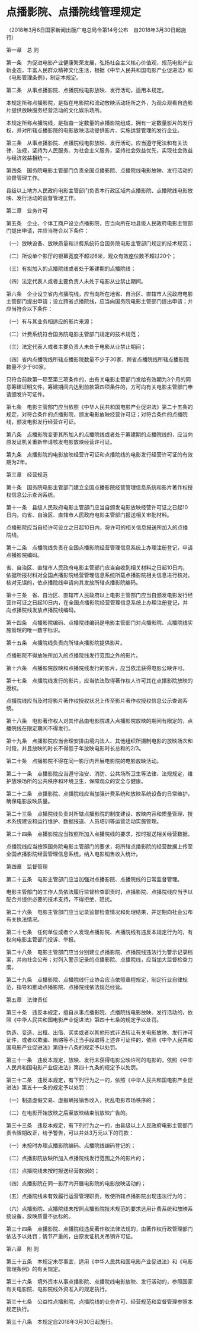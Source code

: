# 点播影院、点播院线管理规定

（2018年3月6日国家新闻出版广电总局令第14号公布　自2018年3月30日起施行）



第一章　总  则



第一条　为促进电影产业健康繁荣发展，弘扬社会主义核心价值观，规范电影产业新业态，丰富人民群众精神文化生活，根据《中华人民共和国电影产业促进法》和《电影管理条例》，制定本规定。

第二条　从事点播影院、点播院线电影放映、发行活动，适用本规定。

本规定所称点播影院，是指在电影院和流动放映活动场所之外，为观众观看自选影片提供放映服务经营活动的文化娱乐场所。

本规定所称点播院线，是指由一定数量的点播影院组成，拥有一定数量影片的发行权，并对所辖点播影院的电影放映活动提供影片、实施运营管理的发行企业。

第三条　从事点播影院、点播院线电影放映、发行活动，应当遵守宪法和有关法律、法规，坚持为人民服务、为社会主义服务，坚持社会效益优先，实现社会效益与经济效益相统一。

第四条　国务院电影主管部门负责全国点播影院、点播院线电影放映、发行活动的监督管理工作。

县级以上地方人民政府电影主管部门负责本行政区域内点播影院、点播院线电影放映、发行活动的监督管理工作。



第二章　业务许可



第五条　企业、个体工商户设立点播影院，应当向所在地县级人民政府电影主管部门提出申请，并应当符合以下条件：

（一）放映设备、放映质量和计费系统符合国务院电影主管部门规定的技术规范；

（二）所设单个影厅的银幕宽度不超过6米，观众有效座位数不超过20个；

（三）有拟加入的点播院线或者处于筹建期的点播院线；

（四）法定代表人或者主要负责人未处于电影从业禁止期间。

第六条　企业设立省内点播院线，应当向所在地省、自治区、直辖市人民政府电影主管部门提出申请；设立跨省点播院线，应当向国务院电影主管部门提出申请；并应当符合以下条件：

（一）有与其业务相适应的影片来源；

（二）计费系统符合国务院电影主管部门规定的技术规范；

（三）法定代表人或者主要负责人未处于电影从业禁止期间；

（四）省内点播院线所辖点播影院数量不少于30家，跨省点播院线所辖点播影院数量不少于60家。

只符合前款第一项至第三项条件的，由有关电影主管部门发给有效期为3个月的同意筹建证明文件。筹建期间内达到前款第四项条件的，方可向有关电影主管部门申请颁发许可证件。

第七条　电影主管部门应当依照《中华人民共和国电影产业促进法》第二十五条的规定，对符合条件的点播影院，颁发电影放映经营许可证；对符合条件的点播院线，颁发电影发行经营许可证。

第八条　点播影院变更其所加入的点播院线或者处于筹建期的点播院线的，应当向原发证机关重新申请核发电影放映经营许可证。

第九条　点播影院的电影放映经营许可证和点播院线的电影发行经营许可证的有效期为2年。



第三章　经营规范



第十条　国务院电影主管部门建立全国点播影院经营管理信息系统和影片著作权授权信息公示查询系统。

第十一条　县级人民政府电影主管部门应当自颁发电影放映经营许可证之日起10日内，向省、自治区、直辖市人民政府电影主管部门报送相关审批材料。

点播影院应当自经许可设立之日起10日内，将许可的相关信息报送所加入的点播院线。

第十二条　点播院线负责在全国点播影院经营管理信息系统上办理注册登记，申请点播影院编码。

省、自治区、直辖市人民政府电影主管部门应当自收到相关材料之日起10日内，依据所报材料对全国点播影院经营管理信息系统所载点播影院相关信息进行核对。核对无误的，依点播院线申请向其发放所辖点播影院编码。

第十三条　省、自治区、直辖市人民政府以上电影主管部门应当自颁发电影发行经营许可证之日起10日内，在全国点播影院经营管理信息系统上办理注册登记，并向点播院线发放点播院线编码。

第十四条　点播影院编码、点播院线编码是电影主管部门对点播影院、点播院线实施管理的唯一数字标识。

第十五条　点播院线负责向所辖点播影院提供影片。

点播影院不得放映所加入的点播院线发行范围之外的影片。

第十六条　点播影院放映和点播院线发行的影片，应当依法获得电影公映许可。

第十七条　点播院线发行的影片，应当依法取得著作权人许可其在点播影院放映的授权。

点播院线应当及时将影片著作权授权状况上传至影片著作权授权信息公示查询系统。

第十八条　电影著作权人对其作品由电影院进入点播影院放映的期间有限定的，点播院线在限定期间不得发行。

第十九条　点播影院应当合理安排由境内法人、其他组织所摄制电影的放映场次和时段，并且放映的时长不得低于年放映电影时长总和的2/3。

第二十条　点播影院不得在同一影厅内开展电影院的电影放映活动。

第二十一条　点播影院应当遵守治安、消防、公共场所卫生等法律、法规规定，维护放映场所的公共秩序和环境卫生，保障观众的安全与健康。

第二十二条　点播影院、点播院线应当加强计费系统和放映系统设备的日常维护，确保电影放映质量。

第二十三条　点播院线负责对所辖点播影院的制度建设、放映内容和质量管理、技术系统建设和运行维护、数据报送、人员培训等运营活动实施管理。

第二十四条　点播影院应当按照所加入点播院线的要求，按时报送相关经营数据。

点播院线应当按照国务院电影主管部门的要求，将所辖点播影院的经营数据上传至全国点播影院经营管理信息系统，纳入电影销售收入统计。



第四章　监督管理



第二十五条　电影主管部门应当加强对点播影院、点播院线的日常监督管理。

电影主管部门的工作人员依法履行监督检查职责时，点播影院、点播院线应当予以配合并提供必要的技术支持，不得拒绝、阻扰。

第二十六条　电影主管部门应当记录监督检查情况和处理结果，并定期向社会公布有关执法情况。

第二十七条　任何单位或者个人发现点播影院、点播院线有违反本规定行为的，有权向电影主管部门投诉、举报。

第二十八条　电影主管部门应当分别建立点播影院、点播院线违法行为警示记录档案，并向社会公布；对列入警示记录的点播影院、点播院线，应当加大监督检查力度。

第二十九条　点播影院、点播院线行业协会应当依照章程规定，制定行业自律规范，指导和推动点播影院、点播院线依法规范经营。



第五章　法律责任



第三十条　违反本规定，擅自从事点播影院、点播院线电影放映、发行活动的，依照《中华人民共和国电影产业促进法》第四十七条的规定予以处罚。

伪造、变造、出租、出借、买卖或者以其他形式非法转让有关电影放映、发行许可证件，或者以欺骗、贿赂等不正当手段取得上述许可证件的，依照《中华人民共和国电影产业促进法》第四十八条的规定予以处罚。

第三十一条　违反本规定，放映、发行未获得电影公映许可的电影的，依照《中华人民共和国电影产业促进法》第四十九条的规定予以处罚。

第三十二条　违反本规定，有下列行为之一的，依照《中华人民共和国电影产业促进法》第五十一条的规定予以处罚：

（一）制造虚假交易、虚报瞒报销售收入，扰乱电影市场秩序的；

（二）在电影开始放映之后至放映结束前放映广告的。

第三十三条　违反本规定，有下列行为之一的，由县级以上人民政府电影主管部门责令限期改正，给予警告，可以并处3万元以下的罚款：

（一）未按时办理点播影院编码、点播院线编码登记的；

（二）点播影院放映所加入点播院线发行范围之外的影片的；

（三）点播院线未按时报送经营数据的；

（四）点播影院在同一影厅内开展电影院的电影放映活动的；

（五）点播院线未有效履行运营管理职责，致使所辖点播影院出现违法行为的；

（六）点播影院、点播院线未按照点播影院技术规范的要求选用计费系统和放映系统设备，放映质量不达标的。

第三十四条　点播影院、点播院线违反著作权法律法规的，由著作权行政管理部门依法予以处罚；情节严重的，由原发证机关吊销许可证。



第六章　附  则



第三十五条　本规定未尽事宜，适用《中华人民共和国电影产业促进法》和《电影管理条例》的有关规定。

第三十六条　境外资本从事点播影院、点播院线电影放映、发行活动的，参照国家有关电影院、电影院线外资准入的规定执行。

第三十七条　公益性点播影院、点播院线的业务许可、经营规范和监督管理参照本规定执行。

第三十八条　本规定自2018年3月30日起施行。